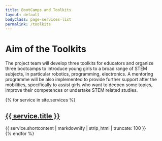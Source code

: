 ```yaml
---
title: BootCamps and Toolkits
layout: default
bodyClass: page-services-list
permalink: /toolkits
---
```

<!-- Wat betekenen voor jullie werking?-->
<div class="intro">
  <div class="container">
    <div class="row">
      <div class="col-12">
        <h1>Aim of the Toolkits</h1>
        <p>
          The project team will develop three toolkits for educators and organize three bootcamps to introduce young girls to a broad range of STEM subjects, in particular robotics, programming, electronics. A mentoring programme will be also implemented to provide further support after the mobilities, specifically to assist girls who want to deepen some topics, improve their competences or undertake STEM related studies. 
        </p>
      </div>
    </div>
  </div>
</div>

<div class="container pb-6">
  <div class="row">
    {% for service in site.services %}
    <div class="col-12 col-md-4 mb-1">
      <div class="service service-summary">
        <div class="service-content">
          <h2 class="service-title">
            <a href="{{site.baseurl}}{{ service.url }}">{{ service.title }}</a>
          </h2>
          {{ service.shortcontent | markdownify | strip_html | truncate: 100 }}
        </div>
      </div>
    </div>
    {% endfor %}
  </div>
</div>
  <!-- Interesse, contacteer ons-->

<!--div class="intro-med">
 <div class="container pt-6 pt-md-1">
    <div class="row">
      <div class="col-12 ">
        <h1>Interesse in dit project, maar je hebt nog vragen?</h1>
          <div class="call-box-bottom">
        <a href="mailto:{{ site.data.contact.email }}" class="button">Contacteer ons!</a>   
    </div>
       </div>
   </div>
  </div>
</div-->


